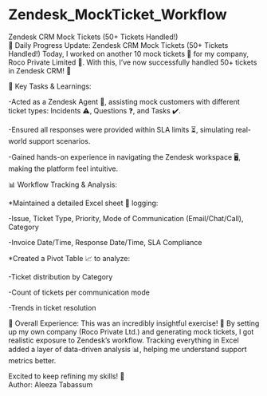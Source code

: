 # Zendesk_MockTicket_Workflow
Zendesk CRM Mock Tickets (50+ Tickets Handled!)
<br>
🚀 Daily Progress Update: Zendesk CRM Mock Tickets (50+ Tickets Handled!)
Today, I worked on another 10 mock tickets 🎫 for my company, Roco Private Limited 🏢. With this, I’ve now successfully handled 50+ tickets in Zendesk CRM! 🎉

🔹 Key Tasks & Learnings:

-Acted as a Zendesk Agent 🤵, assisting mock customers with different ticket types: Incidents ⚠️, Questions ❓, and Tasks ✔️.

-Ensured all responses were provided within SLA limits ⏳, simulating real-world support scenarios.

-Gained hands-on experience in navigating the Zendesk workspace 🖥️, making the platform feel intuitive.

📊 Workflow Tracking & Analysis:

*Maintained a detailed Excel sheet 📑 logging:

-Issue, Ticket Type, Priority, Mode of Communication (Email/Chat/Call), Category

-Invoice Date/Time, Response Date/Time, SLA Compliance

*Created a Pivot Table 📈 to analyze:

-Ticket distribution by Category

-Count of tickets per communication mode

-Trends in ticket resolution

🌟 Overall Experience:
This was an incredibly insightful exercise! 🎯 By setting up my own company (Roco Private Ltd.) and generating mock tickets, I got realistic exposure to Zendesk’s workflow. Tracking everything in Excel added a layer of data-driven analysis 📊, helping me understand support metrics better.

Excited to keep refining my skills! 🚀
<br>
Author: Aleeza Tabassum
